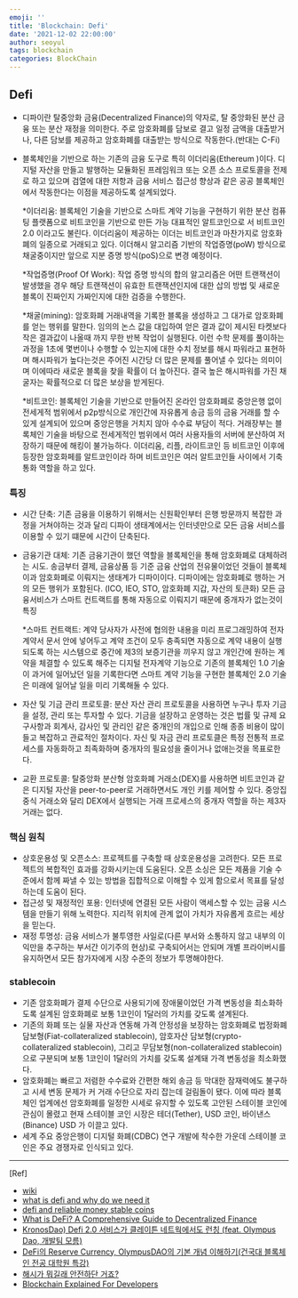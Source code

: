 ```yaml
---
emoji: ''
title: 'Blockchain: Defi'
date: '2021-12-02 22:00:00'
author: seoyul
tags: blockchain
categories: BlockChain
---
```


## Defi

- 디파이란 탈중앙화 금융(Decentralized Finance)의 약자로, 탈 중앙화된 분산 금융 또는 분산 재정을 의미한다. 주로 암호화폐를 담보로 결고 일정 금액을 대출받거나, 다른 담보를 제공하고 암호화폐를 대출받는 방식으로 작동한다.(반대는 C-Fi)

- 블록체인을 기반으로 하는 기존의 금융 도구로 특히 이더리움(Ethereum )이다. 디지털 자산을 만들고 발행하는 모듈화된 프레임워크 또는 오픈 소스 프로토콜을 전제로 하고 있으며 검열에 대한 저항과 금융 서비스 접근성 향상과 같은 공공 블록체인에서 작동한다는 이점을 제공하도록 설계되었다.

  *이더리움: 블록체인 기술을 기반으로 스마트 계약 기능을 구현하기 위한 분산 컴퓨팅 플랫폼으로 비트코인을 기반으로 만든 가능 대표적인 알트코인으로 서 비트코인 2.0 이라고도 불린다. 이더리움이 제공하는 이더는 비트코인과 마찬가지로 암호화폐의 일종으로 거래되고 있다. 이더해시 알고리즘 기반의 작업증명(poW) 방식으로 채굴중이지만 앞으로 지분 증명 방식(poS)으로 변경 예정이다.

  *작업증명(Proof Of Work): 작업 증명 방식의 합의 알고리즘은 어떤 트랜잭션이 발생했을 경우 해당 트랜잭션이 유효한 트랜잭션인지에 대한 삽의 방법 및 새로운 블록이 진짜인지 가짜인지에 대한 검증을 수행한다.

  *채굴(mining): 암호화폐 거래내역을 기록한 블록을 생성하고 그 대가로 암호화폐를 얻는 행위를 말한다. 임의의 논스 값을 대입하여 얻은 결과 값이 제시된 타켓보다 작은 결과값이 나올때 까지 무한 반복 작업이 실행된다. 이런 수학 문제를 풀이하는 과정을 1초에 몇번이나 수행할 수 있는지에 대한 수치 정보를 해시 파워라고 표현하며 해시파워가 높다는것은 주어진 시간당 더 많은 문제를 풀어낼 수 있다는 의미이며 이에따라 새로운 블록을 찾을 확률이 더 높아진다. 결국 높은 해시파워를 가진 채굴자는 확률적으로 더 많은 보상을 받게된다.

  *비트코인: 블록체인 기술을 기반으로 만들어진 온라인 암호화폐로 중앙은행 없이 전세게적 범위에서 p2p방식으로 개인간에 자유롭게 송금 등의 금융 거래를 할 수 있게 설계되어 있으며 중앙은행을 거치지 않아 수수료 부담이 적다. 거래장부는 블록체인 기술을 바탕으로 전세게적인 범위에서 여러 사용자들의 서버에 분산하여 저장하기 때문에 해킹이 불가능하다. 이더리움, 리플, 라이트코인 등 비트코인 이후에 등장한 암호화페를 알트코인이라 하며 비트코인은 여러 알트코인들 사이에서 기축통화 역할을 하고 있다.

### 특징

- 시간 단축: 기존 금융을 이용하기 위해서는 신원확인부터 은행 방문까지 복잡한 과정을 거쳐야하는 것과 달리 디파이 생태계에서는 인터넷만으로 모든 금융 서비스를 이용할 수 있기 떄문에 시간이 단축된다.

- 금융기관 대체: 기존 금융기관이 했던 역할을 블록체인을 통해 암호화폐로 대체하려는 시도. 송금부터 결제, 금융상품 등 기준 금융 산업의 전유물이었던 것들이 블록체이과 암호화폐로 이뤄지는 생태계가 디파이이다. 디파이에는 암호화폐로 행하는 거의 모든 행위가 포함된다. (ICO, IEO, STO, 암호화폐 지갑, 자산의 토큰화) 모든 금융서비스가 스마트 컨트랙트를 통해 자동으로 이뤄지기 때문에 중개자가 없는것이 특징

  *스마트 컨트랙트: 계약 당사자가 사전에 협의한 내용을 미리 프로그래밍하여 전자계약서 문서 안에 넣어두고 계약 조건이 모두 충족되면 자동으로 계약 내용이 실행되도록 하는 시스템으로 중간에 제3의 보증기관을 끼우지 않고 개인간에 원하는 계약을 체결할 수 있도록 해주는 디지털 전자계약 기능으로 기존의 블록체인 1.0 기술이 과거에 일어났던 일을 기록한다면 스마트 계약 기능을 구현한 블록체인 2.0 기술은 미래에 일어날 일을 미리 기록해둘 수 있다.

- 자산 및 기금 관리 프로토콜: 분산 자산 관리 프로토콜을 사용하면 누구나 투자 기금을 설정, 관리 또는 투자할 수 있다. 기금을 설장하고 운영하는 것은 법률 및 규제 요구사항과 회계사, 감사인 및 관리인 같은 중개인의 개입으로 인해 종종 비용이 많이 들고 복잡하고 관료적인 절차이다. 자신 및 자금 관리 프로토클은 특정 전통적 프로세스를 자동화하고 최족화하며 중개자의 필요성을 줄이거나 없애는것을 목표로한다.

- 교환 프로토콜: 탈중앙화 분산형 암호화폐 거래소(DEX)를 사용하면 비트코인과 같은 디지털 자산을 peer-to-peer로 거래하면서도 개인 키를 제어할 수 있다. 중앙집중식 거래소와 달리 DEX에서 실행되는 거래 프로세스의 중개자 역할을 하는 제3자 거래는 없다.

  

### 핵심 원칙

- 상호운용성 및 오픈소스: 프로젝트를 구축할 때 상호운용성을 고려한다. 모든 프로젝트의 복합적인 효과를 강화시키는데 도움된다. 오픈 소싱은 모든 제품을 기술 수준에서 함께 짜낼 수 있는 방법을 집합적으로 이해할 수 있게 함으로서 목표를 달성하는데 도움이 된다.
- 접근성 및 재정적인 포용: 인터넷에 연결된 모든 사람이 액세스할 수 있는 금융 시스템을 만들기 위해 노력한다. 지리적 위치에 관계 없이 가치가 자유롭게 흐르는 세상을 믿는다.
- 재정 투명성: 금융 서비스가 불투영한 사일로(다른 부서와 소통하지 않고 내부의 이익만을 추구하는 부서간 이기주의 현상)로 구축되어서는 안되며 개별 프라이버시를 유지하면서 모든 참가자에게 시장 수준의 정보가 투명해야한다.

### stablecoin

- 기존 암호화폐가 결제 수단으로 사용되기에 장애물이었던 가격 변동성을 최소화하도록 설계된 암호화폐로 보통 1코인이 1달러의 가치를 갖도록 셜계된다.
- 기존의 화폐 또는 실물 자산과 연동해 가격 안정성을 보장하는 암호화폐로 법정화폐 담보형(Fiat-collateralized stablecoin), 암호자산 담보형(crypto-collateralized stablecoin), 그리고 무담보형(non-collateralized stablecoin) 으로 구분되며 보통 1코인이 1달러의 가치를 갖도록 설계돼 가격 변동성을 최소화했다.
- 암호화폐는 빠르고 저렴한 수수료와 간편한 해외 송금 등 막대한 잠재력에도 불구하고 시세 변동 문제가 커 거래 수단으로 자리 잡는데 걸림돌이 됐다. 이에 따라 블록체인 업계에선 암호화폐를 일정한 시세로 유지할 수 있도록 고안된 스테이블 코인에 관심이 몰렸고 현재 스테이블 코인 시장은 테더(Tether), USD 코인, 바이낸스(Binance) USD 가 이끌고 있다.
- 세계 주요 중앙은행이 디지털 화폐(CDBC) 연구 개발에 착수한 가운데 스테이블 코인은 주요 경쟁자로 인식되고 있다.



***
[Ref]

- [wiki](http://wiki.hash.kr/index.php/디파이)
- [what is defi and why do we need it](https://blog.zerion.io/what-is-defi-and-why-do-we-need-it-d4dc797d490a)
- [defi and reliable money stable coins](https://blog.zerion.io/defi-and-reliable-money-stablecoins-9d87098b495d)
- [What is DeFi? A Comprehensive Guide to Decentralized Finance](https://www.youtube.com/watch?v=hMBOjQM9k1E&t=24s)
- [KronosDao) Defi 2.0 서비스가 클레이튼 네트웍에서도 런칭 (feat. Olympus Dao, 개발팀 모름)](https://www.youtube.com/watch?v=C34GqfV7qVA)
- [DeFi의 Reserve Currency, OlympusDAO의 기본 개념 이해하기(건국대 블록체인 전공 대학원 특강)](https://www.youtube.com/watch?v=R48nKX6hNBg)
- [해시가 뭐길래 안전하단 거죠?](https://yozm.wishket.com/magazine/detail/705/)
- [Blockchain Explained For Developers](https://www.youtube.com/watch?v=Ca7Meu4z-F4&list=PL7jH19IHhOLOJfXeVqjtiawzNQLxOgTdq&index=2)


```toc

```
